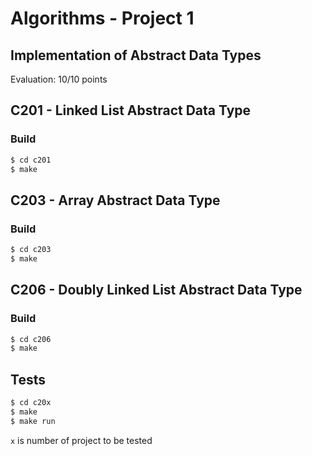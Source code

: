 # Algorithms - Project 1
## Implementation of Abstract Data Types
Evaluation: 10/10 points

## C201 - Linked List Abstract Data Type
### Build
```bash
$ cd c201
$ make
```

## C203 - Array Abstract Data Type
### Build
```bash
$ cd c203
$ make
```

## C206 - Doubly Linked List Abstract Data Type
### Build
```bash
$ cd c206
$ make
```

## Tests
```bash
$ cd c20x
$ make
$ make run
```
`x` is number of project to be tested

